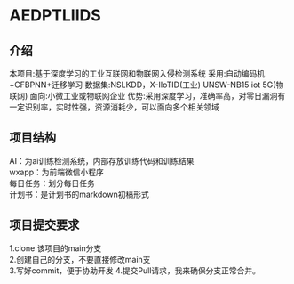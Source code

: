 # AEDPTLIIDS
## 介绍  
本项目:基于深度学习的工业互联网和物联网入侵检测系统
采用:自动编码机+CFBPNN+迁移学习
数据集:NSLKDD，X-IIoTID(工业)
UNSW-NB15 iot 5G(物联网)
面向:小微工业或物联网企业
优势:采用深度学习，准确率高，对零日漏洞有一定识别率，实时性强，资源消耗少，可以面向多个相关领域

## 项目结构  
AI：为ai训练检测系统，内部存放训练代码和训练结果  
wxapp：为前端微信小程序  
每日任务：划分每日任务  
计划书：是计划书的markdown初稿形式  

## 项目提交要求  
1.clone 该项目的main分支  
2.创建自己的分支，不要直接修改main支  
3.写好commit，便于协助开发
4.提交Pull请求，我来确保分支正常合并。

